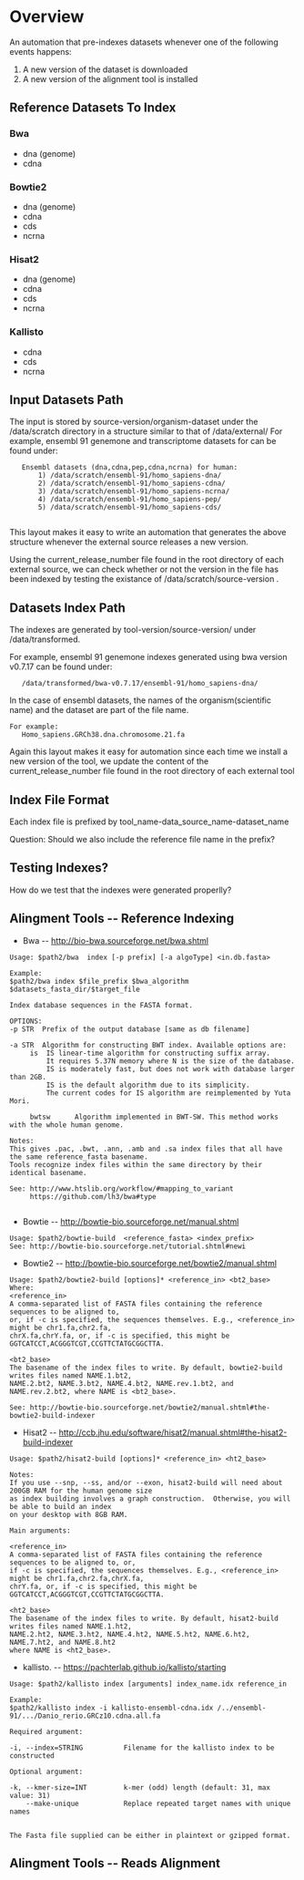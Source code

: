 # Overview

An automation that pre-indexes datasets whenever one of the following events happens:

1) A new version of the dataset is downloaded
2) A new version of the alignment tool is installed

## Reference Datasets To Index 
### Bwa
   * dna (genome)
   * cdna
   
   
### Bowtie2
   * dna (genome)
   * cdna
   * cds
   * ncrna
   
### Hisat2
   * dna (genome)
   * cdna
   * cds
   * ncrna
   
### Kallisto
   * cdna
   * cds
   * ncrna
   
## Input Datasets Path
The input is stored by source-version/organism-dataset under the /data/scratch directory in a structure similar to that of /data/external/
For example, ensembl 91 genemone and transcriptome datasets for can be found under:
```
   Ensembl datasets (dna,cdna,pep,cdna,ncrna) for human:
       1) /data/scratch/ensembl-91/homo_sapiens-dna/
       2) /data/scratch/ensembl-91/homo_sapiens-cdna/
       3) /data/scratch/ensembl-91/homo_sapiens-ncrna/
       4) /data/scratch/ensembl-91/homo_sapiens-pep/
       5) /data/scratch/ensembl-91/homo_sapiens-cds/
       
```
This layout makes it easy to write an automation that generates the above structure whenever
the external source releases a new version.

Using the current_release_number file found in the root directory of each external source, we can check
whether or not the version in the file has been indexed by testing the existance of /data/scratch/source-version .


## Datasets Index Path

The indexes are generated by tool-version/source-version/  under /data/transformed. 

For example, ensembl 91 genemone indexes generated using bwa version v0.7.17 can be found
under:

```
   /data/transformed/bwa-v0.7.17/ensembl-91/homo_sapiens-dna/
```

In the case of ensembl datasets, the names of the organism(scientific name) and the dataset are part of the file name.

```
For example:
   Homo_sapiens.GRCh38.dna.chromosome.21.fa
```

Again this layout makes it easy for automation since each time we install a new version of the tool,
we update the content of the current_release_number file found in the root directory of each external tool

## Index File Format

Each index file is prefixed by tool_name-data_source_name-dataset_name 

Question: Should we also include the reference file name in the prefix?

## Testing Indexes?
How do we test that the indexes were generated properlly?


## Alingment Tools -- Reference Indexing
* Bwa  -- http://bio-bwa.sourceforge.net/bwa.shtml 
```
Usage: $path2/bwa  index [-p prefix] [-a algoType] <in.db.fasta>

Example: 
$path2/bwa index $file_prefix $bwa_algorithm $datasets_fasta_dir/$target_file

Index database sequences in the FASTA format.

OPTIONS:
-p STR  Prefix of the output database [same as db filename]

-a STR  Algorithm for constructing BWT index. Available options are:
     is  IS linear-time algorithm for constructing suffix array.
         It requires 5.37N memory where N is the size of the database.
         IS is moderately fast, but does not work with database larger than 2GB.
         IS is the default algorithm due to its simplicity.
         The current codes for IS algorithm are reimplemented by Yuta Mori.

     bwtsw      Algorithm implemented in BWT-SW. This method works with the whole human genome.

Notes:   
This gives .pac, .bwt, .ann, .amb and .sa index files that all have the same reference_fasta basename. 
Tools recognize index files within the same directory by their identical basename.

See: http://www.htslib.org/workflow/#mapping_to_variant
     https://github.com/lh3/bwa#type
   
```
* Bowtie -- http://bowtie-bio.sourceforge.net/manual.shtml
```
Usage: $path2/bowtie-build  <reference_fasta> <index_prefix>
See: http://bowtie-bio.sourceforge.net/tutorial.shtml#newi

```
* Bowtie2 -- http://bowtie-bio.sourceforge.net/bowtie2/manual.shtml
```
Usage: $path2/bowtie2-build [options]* <reference_in> <bt2_base>
Where:
<reference_in>
A comma-separated list of FASTA files containing the reference sequences to be aligned to,
or, if -c is specified, the sequences themselves. E.g., <reference_in> might be chr1.fa,chr2.fa,
chrX.fa,chrY.fa, or, if -c is specified, this might be GGTCATCCT,ACGGGTCGT,CCGTTCTATGCGGCTTA.

<bt2_base>
The basename of the index files to write. By default, bowtie2-build writes files named NAME.1.bt2,
NAME.2.bt2, NAME.3.bt2, NAME.4.bt2, NAME.rev.1.bt2, and NAME.rev.2.bt2, where NAME is <bt2_base>.

See: http://bowtie-bio.sourceforge.net/bowtie2/manual.shtml#the-bowtie2-build-indexer
```

* Hisat2  -- http://ccb.jhu.edu/software/hisat2/manual.shtml#the-hisat2-build-indexer
```
Usage: $path2/hisat2-build [options]* <reference_in> <ht2_base>

Notes:
If you use --snp, --ss, and/or --exon, hisat2-build will need about 200GB RAM for the human genome size 
as index building involves a graph construction.  Otherwise, you will be able to build an index 
on your desktop with 8GB RAM.

Main arguments:

<reference_in>
A comma-separated list of FASTA files containing the reference sequences to be aligned to, or, 
if -c is specified, the sequences themselves. E.g., <reference_in> might be chr1.fa,chr2.fa,chrX.fa,
chrY.fa, or, if -c is specified, this might be GGTCATCCT,ACGGGTCGT,CCGTTCTATGCGGCTTA.

<ht2_base>
The basename of the index files to write. By default, hisat2-build writes files named NAME.1.ht2, 
NAME.2.ht2, NAME.3.ht2, NAME.4.ht2, NAME.5.ht2, NAME.6.ht2, NAME.7.ht2, and NAME.8.ht2 
where NAME is <ht2_base>.
```
* kallisto. -- https://pachterlab.github.io/kallisto/starting

```
Usage: $path2/kallisto index [arguments] index_name.idx reference_in

Example: 
$path2/kallisto index -i kallisto-ensembl-cdna.idx /../ensembl-91/.../Danio_rerio.GRCz10.cdna.all.fa

Required argument:

-i, --index=STRING          Filename for the kallisto index to be constructed

Optional argument:

-k, --kmer-size=INT         k-mer (odd) length (default: 31, max value: 31)
    --make-unique           Replace repeated target names with unique names


The Fasta file supplied can be either in plaintext or gzipped format.

```
## Alingment Tools -- Reads Alignment


